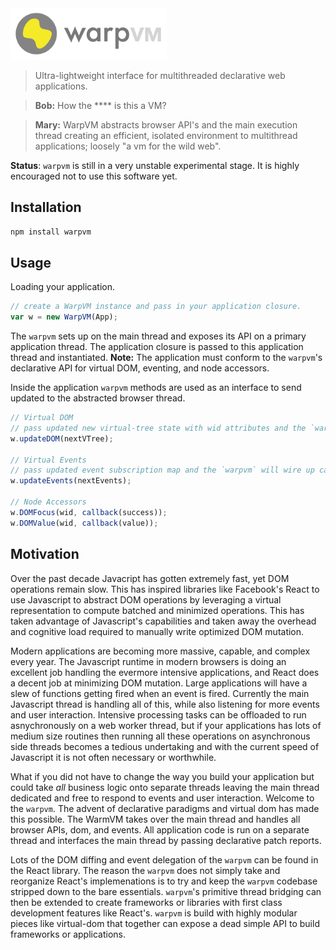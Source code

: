 <img src="/images/logo.png" alt="warpvm" width="250">

> Ultra-lightweight interface for multithreaded declarative web applications.

> **Bob:** How the **** is this a VM?

> **Mary:** WarpVM abstracts browser API's and the main execution thread creating an efficient, isolated environment to multithread applications; loosely "a vm for the wild web".

**Status**: `warpvm` is still in a very unstable experimental stage. It is highly encouraged not to use this software yet.

## Installation
```javascript
npm install warpvm
```

## Usage
Loading your application.
```javascript
// create a WarpVM instance and pass in your application closure.
var w = new WarpVM(App);
```
The `warpvm` sets up on the main thread and exposes its API on a primary application thread. The application closure is passed to this application thread and instantiated.
**Note:** The application must conform to the `warpvm`'s declarative API for virtual DOM, eventing, and node accessors.

Inside the application `warpvm` methods are used as an interface to send updated to the abstracted browser thread.
```javascript
// Virtual DOM
// pass updated new virtual-tree state with wid attributes and the `warpvm` will diff and patch the dom
w.updateDOM(nextVTree);

// Virtual Events
// pass updated event subscription map and the `warpvm` will wire up callbacks
w.updateEvents(nextEvents);

// Node Accessors
w.DOMFocus(wid, callback(success));
w.DOMValue(wid, callback(value));
```

## Motivation
Over the past decade Javacript has gotten extremely fast, yet DOM operations remain slow. This has inspired libraries like Facebook's React to use Javascript to abstract DOM operations by leveraging a virtual representation to compute batched and minimized operations. This has taken advantage of Javascript's capabilities and taken away the overhead and cognitive load required to manually write optimized DOM mutation.

Modern applications are becoming more massive, capable, and complex every year. The Javascript runtime in modern browsers is doing an excellent job handling the evermore intensive applications, and React does a decent job at minimizing DOM mutation. Large applications will have a slew of functions getting fired when an event is fired. Currently the main Javascript thread is handling all of this, while also listening for more events and user interaction. Intensive processing tasks can be offloaded to run asnychronously on a web worker thread, but if your applications has lots of medium size routines then running all these operations on asynchronous side threads becomes a tedious undertaking and with the current speed of Javascript it is not often necessary or worthwhile. 

What if you did not have to change the way you build your application but could take *all* business logic onto separate threads leaving the main thread dedicated and free to respond to events and user interaction. Welcome to the `warpvm`. The advent of declarative paradigms and virtual dom has made this possible. The WarmVM takes over the main thread and handles all browser APIs, dom, and events. All application code is run on a separate thread and interfaces the main thread by passing declarative patch reports.

Lots of the DOM diffing and event delegation of the `warpvm` can be found in the React library. The reason the `warpvm` does not simply take and reorganize React's implemenations is to try and keep the `warpvm` codebase stripped down to the bare essentials. `warpvm`'s primitive thread bridging can then be extended to create frameworks or libraries with first class development features like React's. `warpvm` is build with highly modular pieces like virtual-dom that together can expose a dead simple API to build frameworks or applications.

